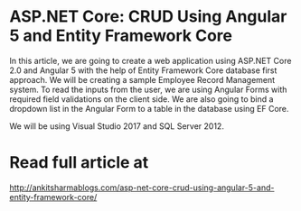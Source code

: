 # ASP.NET Core: CRUD Using Angular 5 and Entity Framework Core
In this article, we are going to create a web application using ASP.NET Core 2.0 and Angular 5 with the help of Entity Framework Core database first approach. We will be creating a sample Employee Record Management system. To read the inputs from the user, we are using Angular Forms with required field validations on the client side. We are also going to bind a dropdown list in the Angular Form to a table in the database using EF Core.

We will be using Visual Studio 2017 and SQL Server 2012.
# Read full article at
http://ankitsharmablogs.com/asp-net-core-crud-using-angular-5-and-entity-framework-core/
